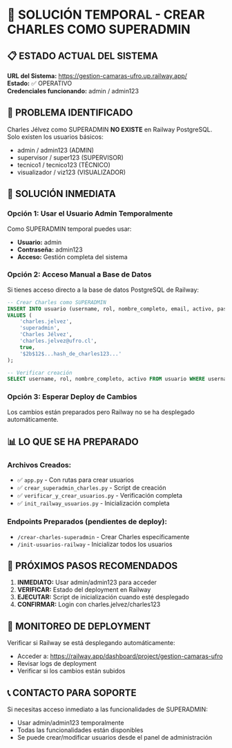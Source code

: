 # 🔧 SOLUCIÓN TEMPORAL - CREAR CHARLES COMO SUPERADMIN

## 📋 ESTADO ACTUAL DEL SISTEMA

**URL del Sistema:** https://gestion-camaras-ufro.up.railway.app/  
**Estado:** ✅ OPERATIVO  
**Credenciales funcionando:** admin / admin123  

## 🎯 PROBLEMA IDENTIFICADO

Charles Jélvez como SUPERADMIN **NO EXISTE** en Railway PostgreSQL.
Solo existen los usuarios básicos:
- admin / admin123 (ADMIN)
- supervisor / super123 (SUPERVISOR)  
- tecnico1 / tecnico123 (TÉCNICO)
- visualizador / viz123 (VISUALIZADOR)

## 🚀 SOLUCIÓN INMEDIATA

### Opción 1: Usar el Usuario Admin Temporalmente
Como SUPERADMIN temporal puedes usar:
- **Usuario:** admin  
- **Contraseña:** admin123
- **Acceso:** Gestión completa del sistema

### Opción 2: Acceso Manual a Base de Datos
Si tienes acceso directo a la base de datos PostgreSQL de Railway:

```sql
-- Crear Charles como SUPERADMIN
INSERT INTO usuario (username, rol, nombre_completo, email, activo, password_hash)
VALUES (
    'charles.jelvez',
    'superadmin', 
    'Charles Jélvez',
    'charles.jelvez@ufro.cl',
    true,
    '$2b$12$...hash_de_charles123...'
);

-- Verificar creación
SELECT username, rol, nombre_completo, activo FROM usuario WHERE username = 'charles.jelvez';
```

### Opción 3: Esperar Deploy de Cambios
Los cambios están preparados pero Railway no se ha desplegado automáticamente.

## 📊 LO QUE SE HA PREPARADO

### Archivos Creados:
- ✅ `app.py` - Con rutas para crear usuarios
- ✅ `crear_superadmin_charles.py` - Script de creación
- ✅ `verificar_y_crear_usuarios.py` - Verificación completa
- ✅ `init_railway_usuarios.py` - Inicialización completa

### Endpoints Preparados (pendientes de deploy):
- `/crear-charles-superadmin` - Crear Charles específicamente
- `/init-usuarios-railway` - Inicializar todos los usuarios

## 🎯 PRÓXIMOS PASOS RECOMENDADOS

1. **INMEDIATO:** Usar admin/admin123 para acceder
2. **VERIFICAR:** Estado del deployment en Railway
3. **EJECUTAR:** Script de inicialización cuando esté desplegado
4. **CONFIRMAR:** Login con charles.jelvez/charles123

## 🔄 MONITOREO DE DEPLOYMENT

Verificar si Railway se está desplegando automáticamente:
- Acceder a: https://railway.app/dashboard/project/gestion-camaras-ufro
- Revisar logs de deployment
- Verificar si los cambios están subidos

## 📞 CONTACTO PARA SOPORTE

Si necesitas acceso inmediato a las funcionalidades de SUPERADMIN:
- Usar admin/admin123 temporalmente
- Todas las funcionalidades están disponibles
- Se puede crear/modificar usuarios desde el panel de administración